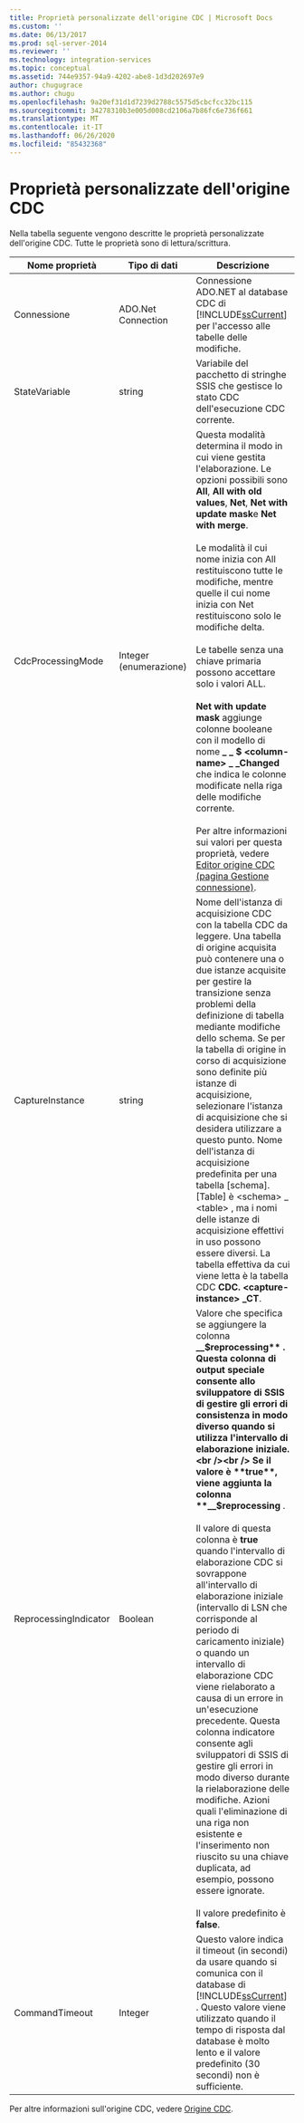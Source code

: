 ```yaml
---
title: Proprietà personalizzate dell'origine CDC | Microsoft Docs
ms.custom: ''
ms.date: 06/13/2017
ms.prod: sql-server-2014
ms.reviewer: ''
ms.technology: integration-services
ms.topic: conceptual
ms.assetid: 744e9357-94a9-4202-abe8-1d3d202697e9
author: chugugrace
ms.author: chugu
ms.openlocfilehash: 9a20ef31d1d7239d2788c5575d5cbcfcc32bc115
ms.sourcegitcommit: 34278310b3e005d008cd2106a7b86fc6e736f661
ms.translationtype: MT
ms.contentlocale: it-IT
ms.lasthandoff: 06/26/2020
ms.locfileid: "85432368"
---
```

# <a name="cdc-source-custom-properties"></a>Proprietà personalizzate dell'origine CDC
  Nella tabella seguente vengono descritte le proprietà personalizzate dell'origine CDC. Tutte le proprietà sono di lettura/scrittura.  
  
|Nome proprietà|Tipo di dati|Descrizione|  
|-------------------|---------------|-----------------|  
|Connessione|ADO.Net Connection|Connessione ADO.NET al database CDC di [!INCLUDE[ssCurrent](../../includes/sscurrent-md.md)] per l'accesso alle tabelle delle modifiche.|  
|StateVariable|string|Variabile del pacchetto di stringhe SSIS che gestisce lo stato CDC dell'esecuzione CDC corrente.|  
|CdcProcessingMode|Integer (enumerazione)|Questa modalità determina il modo in cui viene gestita l'elaborazione. Le opzioni possibili sono **All**, **All with old values**, **Net**, **Net with update mask**e **Net with merge**.<br /><br /> Le modalità il cui nome inizia con All restituiscono tutte le modifiche, mentre quelle il cui nome inizia con Net restituiscono solo le modifiche delta.<br /><br /> Le tabelle senza una chiave primaria possono accettare solo i valori ALL.<br /><br /> **Net with update mask** aggiunge colonne booleane con il modello di nome **_ _ $ \<column-name> \_ _Changed** che indica le colonne modificate nella riga delle modifiche corrente.<br /><br /> Per altre informazioni sui valori per questa proprietà, vedere [Editor origine CDC &#40;pagina Gestione connessione&#41;](../cdc-source-editor-connection-manager-page.md).|  
|CaptureInstance|string|Nome dell'istanza di acquisizione CDC con la tabella CDC da leggere. Una tabella di origine acquisita può contenere una o due istanze acquisite per gestire la transizione senza problemi della definizione di tabella mediante modifiche dello schema. Se per la tabella di origine in corso di acquisizione sono definite più istanze di acquisizione, selezionare l'istanza di acquisizione che si desidera utilizzare a questo punto. Nome dell'istanza di acquisizione predefinita per una tabella [schema]. [Table] è \<schema> _ \<table> , ma i nomi delle istanze di acquisizione effettivi in uso possono essere diversi. La tabella effettiva da cui viene letta è la tabella CDC **CDC. \<capture-instance> _CT**.|  
|ReprocessingIndicator|Boolean|Valore che specifica se aggiungere la colonna **__$reprocessing** . Questa colonna di output speciale consente allo sviluppatore di SSIS di gestire gli errori di consistenza in modo diverso quando si utilizza l'intervallo di elaborazione iniziale.<br /><br /> Se il valore è **true**, viene aggiunta la colonna  **__$reprocessing** .<br /><br /> Il valore di questa colonna è **true** quando l'intervallo di elaborazione CDC si sovrappone all'intervallo di elaborazione iniziale (intervallo di LSN che corrisponde al periodo di caricamento iniziale) o quando un intervallo di elaborazione CDC viene rielaborato a causa di un errore in un'esecuzione precedente. Questa colonna indicatore consente agli sviluppatori di SSIS di gestire gli errori in modo diverso durante la rielaborazione delle modifiche. Azioni quali l'eliminazione di una riga non esistente e l'inserimento non riuscito su una chiave duplicata, ad esempio, possono essere ignorate.<br /><br /> Il valore predefinito è **false**.|  
|CommandTimeout|Integer|Questo valore indica il timeout (in secondi) da usare quando si comunica con il database di [!INCLUDE[ssCurrent](../../includes/sscurrent-md.md)] . Questo valore viene utilizzato quando il tempo di risposta dal database è molto lento e il valore predefinito (30 secondi) non è sufficiente.|  
  
 Per altre informazioni sull'origine CDC, vedere [Origine CDC](cdc-source.md).  
  
  
